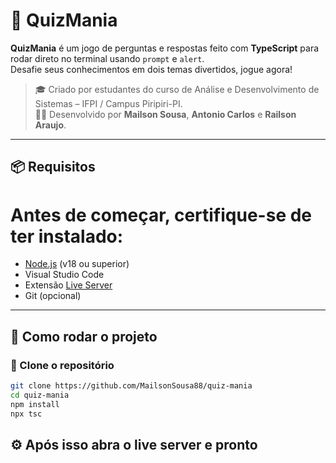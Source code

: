 # 🧠 QuizMania

**QuizMania** é um jogo de perguntas e respostas feito com **TypeScript** para rodar direto no terminal usando `prompt` e `alert`.  
Desafie seus conhecimentos em dois temas divertidos, jogue agora!  

> 🎓 Criado por estudantes do curso de Análise e Desenvolvimento de Sistemas – IFPI / Campus Piripiri-PI.  
> 👨‍💻 Desenvolvido por **Mailson Sousa**, **Antonio Carlos** e **Railson Araujo**.
---

## 📦 Requisitos

# Antes de começar, certifique-se de ter instalado:

- [Node.js](https://nodejs.org/) (v18 ou superior)
- Visual Studio Code
- Extensão [Live Server](https://marketplace.visualstudio.com/items?itemName=ritwickdey.LiveServer)
- Git (opcional)
---

## 🚀 Como rodar o projeto

### 🔨 Clone o repositório

```bash
git clone https://github.com/MailsonSousa88/quiz-mania
cd quiz-mania
npm install
npx tsc
```
## ⚙️ Após isso abra o live server e pronto
